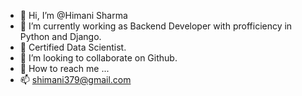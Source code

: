 - 👋 Hi, I’m @Himani Sharma
- 👀 I’m currently working as Backend Developer with profficiency in Python and Django.
- 🌱 Certified Data Scientist.
- 💞️ I’m looking to collaborate on Github.
- 📮 How to reach me ...
- 📫 shimani379@gmail.com

<!---
Himani1Sharma/Himani1Sharma is a ✨ special ✨ repository because its `README.md` (this file) appears on your GitHub profile.
You can click the Preview link to take a look at your changes.
--->
